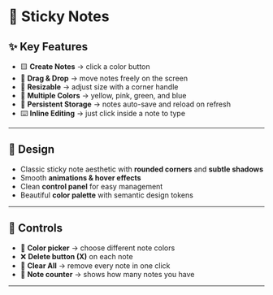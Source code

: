 # 📝 Sticky Notes  

## ✨ Key Features  
- 🟨 **Create Notes** → click a color button
- 🎯 **Drag & Drop** → move notes freely on the screen  
- 📏 **Resizable** → adjust size with a corner handle  
- 🌈 **Multiple Colors** → yellow, pink, green, and blue  
- 💾 **Persistent Storage** → notes auto-save and reload on refresh  
- ⌨️ **Inline Editing** → just click inside a note to type  

---

## 🎨 Design  
- Classic sticky note aesthetic with **rounded corners** and **subtle shadows**  
- Smooth **animations & hover effects**  
- Clean **control panel** for easy management  
- Beautiful **color palette** with semantic design tokens  

---

## 🔧 Controls  
- 🎨 **Color picker** → choose different note colors  
- ❌ **Delete button (X)** on each note  
- 🧹 **Clear All** → remove every note in one click  
- 🔢 **Note counter** → shows how many notes you have  

---
